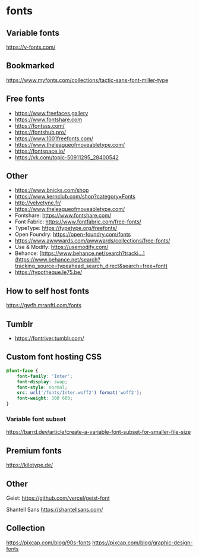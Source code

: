 # fonts

## Variable fonts

https://v-fonts.com/

## Bookmarked

https://www.myfonts.com/collections/tactic-sans-font-miller-type

## Free fonts

- https://www.freefaces.gallery
- https://www.fontshare.com
- https://fontsss.com/
- https://fontshub.pro/
- https://www.1001freefonts.com/
- https://www.theleagueofmoveabletype.com/
- https://fontspace.io/
- https://vk.com/topic-50911295_28400542

## Other

- https://www.bnicks.com/shop
- https://www.kernclub.com/shop?category=Fonts
-  http://velvetyne.fr/
-  https://www.theleagueofmoveabletype.com/
-  Fontshare: https://www.fontshare.com/
- Font Fabric: https://www.fontfabric.com/free-fonts/
- TypeType: https://typetype.org/freefonts/
- Open Foundry: https://open-foundry.com/fonts
- https://www.awwwards.com/awwwards/collections/free-fonts/
- Use & Modify: https://usemodify.com/
- Behance: [https://www.behance.net/search?tracki...](https://www.behance.net/search?tracking_source=typeahead_search_direct&search=free+font)
- https://typotheque.le75.be/

## How to self host fonts

https://gwfh.mranftl.com/fonts

## Tumblr

- https://fontriver.tumblr.com/

## Custom font hosting CSS

```css
@font-face {
    font-family: 'Inter';
    font-display: swap;
    font-style: normal;
    src: url('/fonts/Inter.woff2') format('woff2');
    font-weight: 300 600;
}
```

### Variable font subset

https://barrd.dev/article/create-a-variable-font-subset-for-smaller-file-size


## Premium fonts

https://kilotype.de/

## Other

Geist: https://github.com/vercel/geist-font

Shantell Sans  https://shantellsans.com/

## Collection

https://pixcap.com/blog/90s-fonts
https://pixcap.com/blog/graphic-design-fonts
